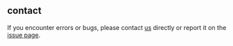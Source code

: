 
## contact

If you encounter errors or bugs, please contact [us](mailto:h.ledoux@tudelft.nl) directly or report it on the [issue page](https://github.com/tudelft-gist/val3dity/issues).

<!-- [![](/img/tudlogo.png)](http://www.tudelft.nl) -->